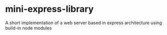 # mini-express-library

A short implementation of a web server based in express architecture using build-in node modules
